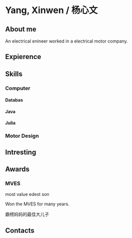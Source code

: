 # Yang, Xinwen  / 杨心文

## About me
An electrical enineer worked in a electrical motor company.

## Expierence

## Skills
### Computer
#### Databas
#### Java
#### Julia

### Motor Design


## Intresting

## Awards
### MVES
most value edest son

Won the MVES for many years.

霸榜妈妈的最佳大儿子


## Contacts
